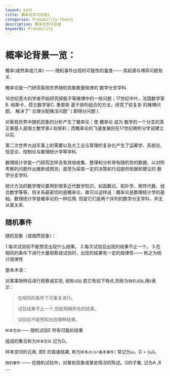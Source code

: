 ```yaml
---
layout: post
title: 概率论学习总结1
categories: Probability-theory
description: 概率论学习总结
keywords: Probability
---
```


# 概率论背景一览：

概率(或然率或几率) ——  随机事件出现的可能性的量度—— 其起源与博弈问题有关.

概率论是一门研究客观世界随机现象数量规律的 数学分支学科.

16世纪意大利学者开始研究掷骰子等赌博中的一些问题；17世纪中叶，法国数学家B. 帕斯卡、荷兰数学家C. 惠更斯 基于排列组合的方法，研究了较复杂 的赌博问题， 解决了“ 合理分配赌注问题” ( 即得分问题 ).

对客观世界中随机现象的分析产生了概率论；使 概率论 成为 数学的一个分支的真正奠基人是瑞士数学家J.伯努利；而概率论的飞速发展则在17世纪微积分学说建立以后.

第二次世界大战军事上的需要以及大工业与管理的复杂化产生了运筹学、系统论、信息论、控制论与数理统计学等学科.

数理统计学是一门研究怎样去有效地收集、整理和分析带有随机性的数据，以对所考察的问题作出推断或预测，直至为采取一定的决策和行动提供依据和建议的 数学分支学科.

统计方法的数学理论要用到很多近代数学知识，如函数论、拓扑学、矩阵代数、组合数学等等，但关系最密切的是概率论，故可以这样说：概率论是数理统计学的基础，数理统计学是概率论的一种应用.  但是它们是两个并列的数学分支学科，并无从属关系.

## 随机事件

随机现象（或偶然现象）：

1.每次试验前不能预言出现什么结果。
2.每次试验后出现的结果不止一个。
3.在相同的条件下进行大量观察或试验时，出现的结果有一定的规律性—— 称之为统计规律性 

基本术语：

对某事物特征进行观察或实验, 统称`试验`.若它有如下特点,则称为`随机试验`,用`E`表示：

> 在相同的条件下可重复进行。
>
> 试验结果不止一个,但能明确所有的结果。
>
> 试验前不能预知出现哪种结果。

`样本空间`—— 随机试验E 所有可能的结果

组成的集合称为`样本空间`   记为Ω。

样本空间的元素, 即E 的直接结果, 称为`样本点(or基本事件)`  常记为ω，Ω = {ω}。

`随机事件` —— 在随机试验中，对某些现象或某些情况的陈述。Ω的子集, 记为A ,B ,…